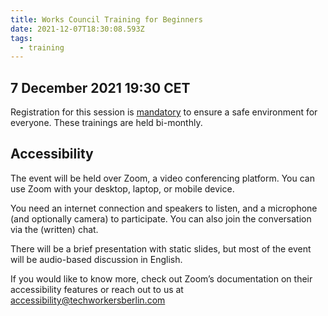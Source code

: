 ```yaml
---
title: Works Council Training for Beginners
date: 2021-12-07T18:30:08.593Z
tags:
  - training
---
```

## 7 December 2021 19:30 CET

Registration for this session is [mandatory](https://us02web.zoom.us/meeting/register/tZwpc--vrD4tE9WYzpHXHxn9Lj9HVLkEIFY_) to ensure a safe environment for everyone. These trainings are held bi-monthly. 

## Accessibility

The event will be held over Zoom, a video conferencing platform. You can use Zoom with your desktop, laptop, or mobile device.

You need an internet connection and speakers to listen, and a microphone (and optionally camera) to participate. You can also join the conversation via the (written) chat.

There will be a brief presentation with static slides, but most of the event will be audio-based discussion in English.

If you would like to know more, check out Zoom’s documentation on their accessibility features or reach out to us at accessibility@techworkersberlin.com